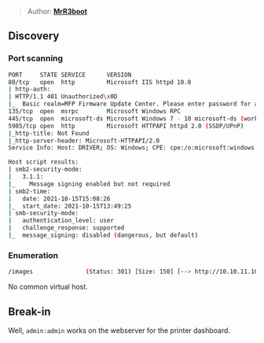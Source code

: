 > Author: **[MrR3boot][author-profile]**

## Discovery

### Port scanning

```bash
PORT     STATE SERVICE      VERSION
80/tcp   open  http         Microsoft IIS httpd 10.0
| http-auth: 
| HTTP/1.1 401 Unauthorized\x0D
|_  Basic realm=MFP Firmware Update Center. Please enter password for admin
135/tcp  open  msrpc        Microsoft Windows RPC
445/tcp  open  microsoft-ds Microsoft Windows 7 - 10 microsoft-ds (workgroup: WORKGROUP)
5985/tcp open  http         Microsoft HTTPAPI httpd 2.0 (SSDP/UPnP)
|_http-title: Not Found
|_http-server-header: Microsoft-HTTPAPI/2.0
Service Info: Host: DRIVER; OS: Windows; CPE: cpe:/o:microsoft:windows

Host script results:
| smb2-security-mode: 
|   3.1.1: 
|_    Message signing enabled but not required
| smb2-time: 
|   date: 2021-10-15T15:08:26
|_  start_date: 2021-10-15T13:49:25
| smb-security-mode: 
|   authentication_level: user
|   challenge_response: supported
|_  message_signing: disabled (dangerous, but default)
```

### Enumeration

```bash
/images               (Status: 301) [Size: 150] [--> http://10.10.11.106/images/]
```

No common virtual host.

## Break-in

Well, `admin:admin` works on the webserver for the printer dashboard.

[author-profile]: https://app.hackthebox.eu/users/13531

